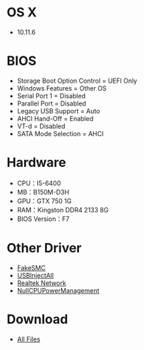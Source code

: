 # OS X
- 10.11.6


# BIOS
- Storage Boot Option Control = UEFI Only
- Windows Features = Other OS
- Serial Port 1 = Disabled
- Parallel Port = Disabled
- Legacy USB Support = Auto
- AHCI Hand-Off = Enabled
- VT-d = Disabled
- SATA Mode Selection = AHCI


# Hardware
- CPU：I5-6400
- MB：B150M-D3H
- GPU：GTX 750 1G
- RAM：Kingston  DDR4 2133 8G
- BIOS Version：F7


# Other Driver
* [FakeSMC](https://bitbucket.org/RehabMan/os-x-fakesmc-kozlek/downloads/RehabMan-FakeSMC-2016-0908.zip)
* [USBInjectAll](https://bitbucket.org/RehabMan/os-x-usb-inject-all/downloads/RehabMan-USBInjectAll-2016-0907.zip)
* [Realtek Network](https://bitbucket.org/RehabMan/os-x-realtek-network/downloads/RehabMan-Realtek-Network-v2-2015-1230.zip)
* [NullCPUPowerManagement](https://www.tonymacx86.com/resources/nullcpupowermanagement.268/download?version=113)



# Download
* [All Files](https://bitbucket.org/ChengYouFang/hackintosh/downloads/B150M-D3H.zip) 

![]()